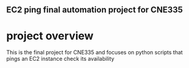 ## EC2 ping final automation project for CNE335
# project overview
This is the final project for CNE335 and focuses on python scripts that pings an EC2 instance check its availability 
